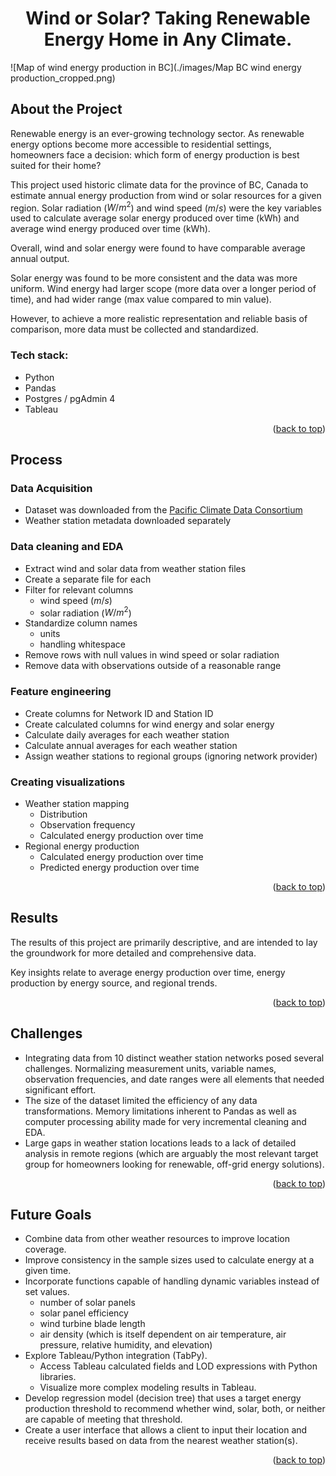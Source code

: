 <a name="readme-top"></a>

<h1 style="text-align: center;">Wind or Solar? Taking Renewable Energy Home in Any Climate.</h1>

![Map of wind energy production in BC](./images/Map BC wind energy production_cropped.png)

## About the Project

Renewable energy is an ever-growing technology sector. As renewable energy options become more accessible to residential settings, homeowners face a decision: which form of energy production is best suited for their home?

This project used historic climate data for the province of BC, Canada to estimate annual energy production from wind or solar resources for a given region. 
Solar radiation ($W/{m^2}$) and wind speed ($m/s$) were the key variables used to calculate average solar energy produced over time (kWh) and average wind energy produced over time (kWh). 

Overall, wind and solar energy were found to have comparable average annual output.

Solar energy was found to be more consistent and the data was more uniform.
Wind energy had larger scope (more data over a longer period of time), and had wider range (max value compared to min value). 

However, to achieve a more realistic representation and reliable basis of comparison, more data must be collected and standardized.

### Tech stack:
- Python
- Pandas
- Postgres / pgAdmin 4
- Tableau

<p align="right">(<a href="#readme-top">back to top</a>)</p>

## Process
### Data Acquisition
- Dataset was downloaded from the [Pacific Climate Data Consortium](https://services.pacificclimate.org/met-data-portal-pcds/app/#close)
- Weather station metadata downloaded separately

### Data cleaning and EDA
- Extract wind and solar data from weather station files
- Create a separate file for each 
- Filter for relevant columns
  - wind speed ($m/s$)
  - solar radiation ($W/{m^2}$)
- Standardize column names
  - units
  - handling whitespace
- Remove rows with null values in wind speed or solar radiation
- Remove data with observations outside of a reasonable range

### Feature engineering
- Create columns for Network ID and Station ID
- Create calculated columns for wind energy and solar energy
- Calculate daily averages for each weather station
- Calculate annual averages for each weather station
- Assign weather stations to regional groups (ignoring network provider)

### Creating visualizations
- Weather station mapping
  - Distribution
  - Observation frequency
  - Calculated energy production over time
- Regional energy production
  - Calculated energy production over time
  - Predicted energy production over time

<p align="right">(<a href="#readme-top">back to top</a>)</p>

## Results

The results of this project are primarily descriptive, and are intended to lay the groundwork for more detailed and comprehensive data. 

Key insights relate to average energy production over time, energy production by energy source, and regional trends.


<p align="right">(<a href="#readme-top">back to top</a>)</p>

## Challenges 

- Integrating data from 10 distinct weather station networks posed several challenges. Normalizing measurement units, variable names, observation frequencies, and date ranges were all elements that needed significant effort.
- The size of the dataset limited the efficiency of any data transformations. Memory limitations inherent to Pandas as well as computer processing ability made for very incremental cleaning and EDA.
- Large gaps in weather station locations leads to a lack of detailed analysis in remote regions (which are arguably the most relevant target group for homeowners looking for renewable, off-grid energy solutions).

<p align="right">(<a href="#readme-top">back to top</a>)</p>

## Future Goals

- Combine data from other weather resources to improve location coverage.
- Improve consistency in the sample sizes used to calculate energy at a given time.
- Incorporate functions capable of handling dynamic variables instead of set values.
  - number of solar panels
  - solar panel efficiency
  - wind turbine blade length
  - air density (which is itself dependent on air temperature, air pressure, relative humidity, and elevation) 
- Explore Tableau/Python integration (TabPy).
  - Access Tableau calculated fields and LOD expressions with Python libraries.
  - Visualize more complex modeling results in Tableau.
- Develop regression model (decision tree) that uses a target energy production threshold to recommend whether wind, solar, both, or neither are capable of meeting that threshold.
- Create a user interface that allows a client to input their location and receive results based on data from the nearest weather station(s).

<p align="right">(<a href="#readme-top">back to top</a>)</p>
